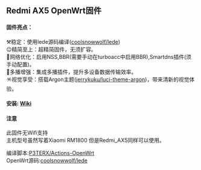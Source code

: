 ## Redmi AX5 OpenWrt固件

#### 固件亮点：  
⚒️稳定：使用lede源码编译([coolsnowwolf/lede](https://github.com/coolsnowwolf/lede))  
😉精简至上：超精简固件，无须扩容。  
🚀网络优化：启用NSS,BBR(需要手动在turboacc中启用BBR),Smartdns插件(须手动配置)。  
🌈多播增强：集成多播插件，提升多设备数据传输效率。  
🪅视觉享受：搭载Argon主题([jerrykuku/luci-theme-argon](https://github.com/jerrykuku/luci-theme-argon))，带来清新的视觉体验。  

#### 安装: [Wiki](https://github.com/cuicanmengxing/Redmi_AX5_OpenWrt/wiki)  

#### 注意
此固件无Wifi支持  
主机型号虽然写着Xiaomi RM1800 但是Redmi_AX5同样可以使用。

编译脚本:[P3TERX/Actions-OpenWrt](https://github.com/P3TERX/Actions-OpenWrt)    
OpenWrt源码:[coolsnowwolf/lede](https://github.com/coolsnowwolf/lede)    
